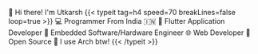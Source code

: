 👋 Hi there! I'm Utkarsh 
{{< typeit
    tag=h4
  speed=70
  breakLines=false
  loop=true >}}
💻 Programmer From India 🇮🇳
🚀 Flutter Application Developer
🔌 Embedded Software/Hardware Engineer
🌐 Web Developer
🌟 Open Source
🐧 I use Arch btw!
{{< /typeit >}}